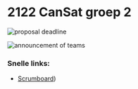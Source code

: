# 2122 CanSat groep 2

![proposal deadline](https://img.shields.io/date/1634216400?label=proposal%20deadline&style=for-the-badge)

![announcement of teams](https://img.shields.io/date/1635426000?label=announcement%20of%20teams&style=for-the-badge)

### Snelle links:
- [Scrumboard](https://github.com/emmaus-6v/6V-2122-CanSat-groep-2/projects/1))
